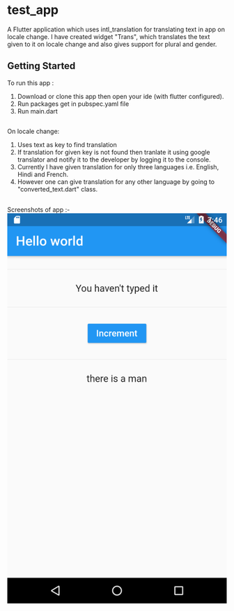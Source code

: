 # test_app

A Flutter application which uses intl_translation for translating text in app on locale change.
I have created widget "Trans", which translates the text given to it on locale change and also gives support for plural and gender.

## Getting Started
To run this app :
1. Download or clone this app then open your ide (with flutter configured).
2. Run packages get in pubspec.yaml file
3. Run main.dart

##
On locale change:
1. Uses text as key to find translation
2. If translation for given key is not found then tranlate it using google translator and notify it to the developer by logging it to the console.
3. Currently I have given translation for only three languages i.e. English, Hindi and French.
4. However one can give translation for any other language by going to "converted_text.dart" class.

##
Screenshots of app :-
![Screenshot](https://github.com/Deepak7-new/Flutter_Internationalisation/blob/master/screenshot/Screenshot_1585448200.png)
